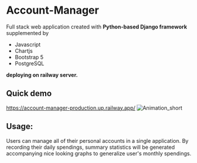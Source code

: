 ﻿# Account-Manager
Full stack web application created with **Python-based Django framework** supplemented by
- Javascript
- Chartjs
- Bootstrap 5
- PostgreSQL

**deploying on railway server.**

## Quick demo
https://account-manager-production.up.railway.app/
![Animation_short](https://user-images.githubusercontent.com/112559725/210197826-8d5ed650-37a5-4f5e-8100-f406680c21ff.gif)


## Usage:
Users can manage all of their personal accounts in a single application. 
By recording their daily spendings, summary statistics will be generated accompanying nice looking graphs to generalize user's monthly spendings.
